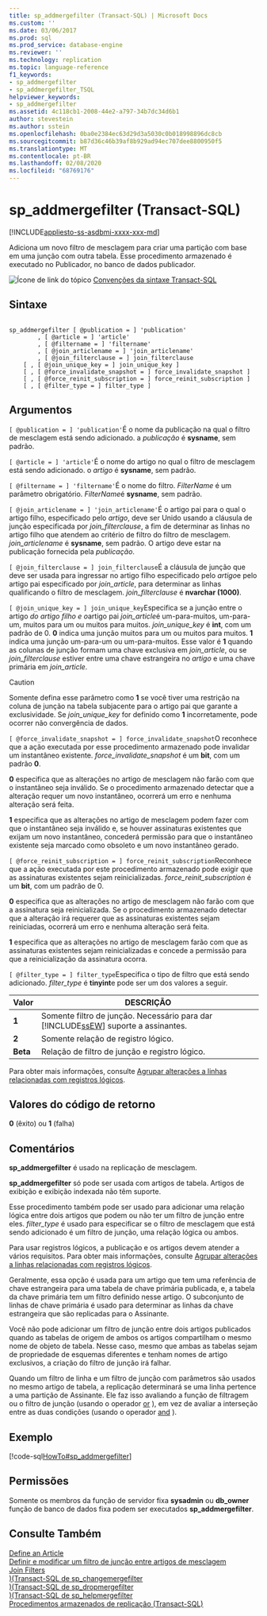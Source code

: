 ```yaml
---
title: sp_addmergefilter (Transact-SQL) | Microsoft Docs
ms.custom: ''
ms.date: 03/06/2017
ms.prod: sql
ms.prod_service: database-engine
ms.reviewer: ''
ms.technology: replication
ms.topic: language-reference
f1_keywords:
- sp_addmergefilter
- sp_addmergefilter_TSQL
helpviewer_keywords:
- sp_addmergefilter
ms.assetid: 4c118cb1-2008-44e2-a797-34b7dc34d6b1
author: stevestein
ms.author: sstein
ms.openlocfilehash: 0ba0e2384ec63d29d3a5030c0b018998896dc8cb
ms.sourcegitcommit: b87d36c46b39af8b929ad94ec707dee8800950f5
ms.translationtype: MT
ms.contentlocale: pt-BR
ms.lasthandoff: 02/08/2020
ms.locfileid: "68769176"
---
```

# <a name="sp_addmergefilter-transact-sql"></a>sp_addmergefilter (Transact-SQL)
[!INCLUDE[appliesto-ss-asdbmi-xxxx-xxx-md](../../includes/appliesto-ss-asdbmi-xxxx-xxx-md.md)]

  Adiciona um novo filtro de mesclagem para criar uma partição com base em uma junção com outra tabela. Esse procedimento armazenado é executado no Publicador, no banco de dados publicador.  
  
 ![Ícone de link do tópico](../../database-engine/configure-windows/media/topic-link.gif "Ícone de link do tópico") [Convenções da sintaxe Transact-SQL](../../t-sql/language-elements/transact-sql-syntax-conventions-transact-sql.md)  
  
## <a name="syntax"></a>Sintaxe  
  
```  
  
sp_addmergefilter [ @publication = ] 'publication'   
        , [ @article = ] 'article'   
        , [ @filtername = ] 'filtername'   
        , [ @join_articlename = ] 'join_articlename'   
        , [ @join_filterclause = ] join_filterclause  
    [ , [ @join_unique_key = ] join_unique_key ]  
    [ , [ @force_invalidate_snapshot = ] force_invalidate_snapshot ]  
    [ , [ @force_reinit_subscription = ] force_reinit_subscription ]  
    [ , [ @filter_type = ] filter_type ]  
```  
  
## <a name="arguments"></a>Argumentos  
`[ @publication = ] 'publication'`É o nome da publicação na qual o filtro de mesclagem está sendo adicionado. a *publicação* é **sysname**, sem padrão.  
  
`[ @article = ] 'article'`É o nome do artigo no qual o filtro de mesclagem está sendo adicionado. o *artigo* é **sysname**, sem padrão.  
  
`[ @filtername = ] 'filtername'`É o nome do filtro. *FilterName* é um parâmetro obrigatório. *FilterName*é **sysname**, sem padrão.  
  
`[ @join_articlename = ] 'join_articlename'`É o artigo pai para o qual o artigo filho, especificado pelo *artigo*, deve ser Unido usando a cláusula de junção especificada por *join_filterclause*, a fim de determinar as linhas no artigo filho que atendem ao critério de filtro do filtro de mesclagem. *join_articlename* é **sysname**, sem padrão. O artigo deve estar na publicação fornecida pela *publicação*.  
  
`[ @join_filterclause = ] join_filterclause`É a cláusula de junção que deve ser usada para ingressar no artigo filho especificado pelo *artigo*e pelo artigo pai especificado por *join_article*, para determinar as linhas qualificando o filtro de mesclagem. *join_filterclause* é **nvarchar (1000)**.  
  
`[ @join_unique_key = ] join_unique_key`Especifica se a junção entre o artigo *do artigo filho e o*artigo pai *join_article*é um-para-muitos, um-para-um, muitos para um ou muitos para muitos. *join_unique_key* é **int**, com um padrão de 0. **0** indica uma junção muitos para um ou muitos para muitos. **1** indica uma junção um-para-um ou um-para-muitos. Esse valor é **1** quando as colunas de junção formam uma chave exclusiva em *join_article*, ou se *join_filterclause* estiver entre uma chave estrangeira no *artigo* e uma chave primária em *join_article*.  
  
> [!CAUTION]  
>  Somente defina esse parâmetro como **1** se você tiver uma restrição na coluna de junção na tabela subjacente para o artigo pai que garante a exclusividade. Se *join_unique_key* for definido como **1** incorretamente, pode ocorrer não convergência de dados.  
  
`[ @force_invalidate_snapshot = ] force_invalidate_snapshot`O reconhece que a ação executada por esse procedimento armazenado pode invalidar um instantâneo existente. *force_invalidate_snapshot* é um **bit**, com um padrão **0**.  
  
 **0** especifica que as alterações no artigo de mesclagem não farão com que o instantâneo seja inválido. Se o procedimento armazenado detectar que a alteração requer um novo instantâneo, ocorrerá um erro e nenhuma alteração será feita.  
  
 **1** especifica que as alterações no artigo de mesclagem podem fazer com que o instantâneo seja inválido e, se houver assinaturas existentes que exijam um novo instantâneo, concederá permissão para que o instantâneo existente seja marcado como obsoleto e um novo instantâneo gerado.  
  
`[ @force_reinit_subscription = ] force_reinit_subscription`Reconhece que a ação executada por este procedimento armazenado pode exigir que as assinaturas existentes sejam reinicializadas. *force_reinit_subscription* é um **bit**, com um padrão de 0.  
  
 **0** especifica que as alterações no artigo de mesclagem não farão com que a assinatura seja reinicializada. Se o procedimento armazenado detectar que a alteração irá requerer que as assinaturas existentes sejam reiniciadas, ocorrerá um erro e nenhuma alteração será feita.  
  
 **1** especifica que as alterações no artigo de mesclagem farão com que as assinaturas existentes sejam reinicializadas e concede a permissão para que a reinicialização da assinatura ocorra.  
  
`[ @filter_type = ] filter_type`Especifica o tipo de filtro que está sendo adicionado. *filter_type* é **tinyint**e pode ser um dos valores a seguir.  
  
|Valor|DESCRIÇÃO|  
|-----------|-----------------|  
|**1**|Somente filtro de junção. Necessário para dar [!INCLUDE[ssEW](../../includes/ssew-md.md)] suporte a assinantes.|  
|**2**|Somente relação de registro lógico.|  
|**Beta**|Relação de filtro de junção e registro lógico.|  
  
 Para obter mais informações, consulte [Agrupar alterações a linhas relacionadas com registros lógicos](../../relational-databases/replication/merge/group-changes-to-related-rows-with-logical-records.md).  
  
## <a name="return-code-values"></a>Valores do código de retorno  
 **0** (êxito) ou **1** (falha)  
  
## <a name="remarks"></a>Comentários  
 **sp_addmergefilter** é usado na replicação de mesclagem.  
  
 **sp_addmergefilter** só pode ser usada com artigos de tabela. Artigos de exibição e exibição indexada não têm suporte.  
  
 Esse procedimento também pode ser usado para adicionar uma relação lógica entre dois artigos que podem ou não ter um filtro de junção entre eles. *filter_type* é usado para especificar se o filtro de mesclagem que está sendo adicionado é um filtro de junção, uma relação lógica ou ambos.  
  
 Para usar registros lógicos, a publicação e os artigos devem atender a vários requisitos. Para obter mais informações, consulte [Agrupar alterações a linhas relacionadas com registros lógicos](../../relational-databases/replication/merge/group-changes-to-related-rows-with-logical-records.md).  
  
 Geralmente, essa opção é usada para um artigo que tem uma referência de chave estrangeira para uma tabela de chave primária publicada, e, a tabela da chave primária tem um filtro definido nesse artigo. O subconjunto de linhas de chave primária é usado para determinar as linhas da chave estrangeira que são replicadas para o Assinante.  
  
 Você não pode adicionar um filtro de junção entre dois artigos publicados quando as tabelas de origem de ambos os artigos compartilham o mesmo nome de objeto de tabela. Nesse caso, mesmo que ambas as tabelas sejam de propriedade de esquemas diferentes e tenham nomes de artigo exclusivos, a criação do filtro de junção irá falhar.  
  
 Quando um filtro de linha e um filtro de junção com parâmetros são usados no mesmo artigo de tabela, a replicação determinará se uma linha pertence a uma partição de Assinante. Ele faz isso avaliando a função de filtragem ou o filtro de junção (usando o operador [or](../../t-sql/language-elements/or-transact-sql.md) ), em vez de avaliar a interseção entre as duas condições (usando o operador [and](../../t-sql/language-elements/and-transact-sql.md) ).  
  
## <a name="example"></a>Exemplo  
 [!code-sql[HowTo#sp_addmergefilter](../../relational-databases/replication/codesnippet/tsql/sp-addmergefilter-transa_1.sql)]  
  
## <a name="permissions"></a>Permissões  
 Somente os membros da função de servidor fixa **sysadmin** ou **db_owner** função de banco de dados fixa podem ser executados **sp_addmergefilter**.  
  
## <a name="see-also"></a>Consulte Também  
 [Define an Article](../../relational-databases/replication/publish/define-an-article.md)   
 [Definir e modificar um filtro de junção entre artigos de mesclagem](../../relational-databases/replication/publish/define-and-modify-a-join-filter-between-merge-articles.md)   
 [Join Filters](../../relational-databases/replication/merge/join-filters.md)   
 [&#41;&#40;Transact-SQL de sp_changemergefilter](../../relational-databases/system-stored-procedures/sp-changemergefilter-transact-sql.md)   
 [&#41;&#40;Transact-SQL de sp_dropmergefilter](../../relational-databases/system-stored-procedures/sp-dropmergefilter-transact-sql.md)   
 [&#41;&#40;Transact-SQL de sp_helpmergefilter](../../relational-databases/system-stored-procedures/sp-helpmergefilter-transact-sql.md)   
 [Procedimentos armazenados de replicação &#40;Transact-SQL&#41;](../../relational-databases/system-stored-procedures/replication-stored-procedures-transact-sql.md)  
  
  
